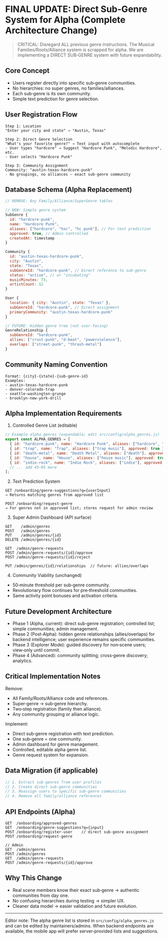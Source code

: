 # FINAL UPDATE: Direct Sub-Genre System for Alpha (Complete Architecture Change)

> CRITICAL: Disregard ALL previous genre instructions. The Musical Families/Roots/Alliance system is scrapped for alpha. We are implementing a DIRECT SUB‑GENRE system with future expandability.

## Core Concept
- Users register directly into specific sub‑genre communities.
- No hierarchies: no super genres, no families/alliances.
- Each sub‑genre is its own community.
- Simple text prediction for genre selection.

## User Registration Flow
```text
Step 1: Location
"Enter your city and state" → "Austin, Texas"

Step 2: Direct Genre Selection
"What's your favorite genre?" → Text input with autocomplete
- User types "hardcore" → Suggest "Hardcore Punk", "Melodic Hardcore", etc.
- User selects "Hardcore Punk"

Step 3: Community Assignment
Community: "austin-texas-hardcore-punk"
- No groupings, no alliances — exact sub‑genre community
```

## Database Schema (Alpha Replacement)
```js
// REMOVE: Any Family/Alliance/SuperGenre tables

// NEW: Simple genre system
SubGenre {
  id: "hardcore-punk",
  name: "Hardcore Punk",
  aliases: ["hardcore", "hxc", "hc punk"], // For text prediction
  approved: true, // Admin controlled
  createdAt: timestamp
}

Community {
  id: "austin-texas-hardcore-punk",
  city: "Austin",
  state: "Texas",
  subGenreId: "hardcore-punk", // Direct reference to sub‑genre
  status: "active", // or "incubating"
  musicMinutes: 73,
  artistCount: 12
}

User {
  location: { city: "Austin", state: "Texas" },
  subGenreId: "hardcore-punk", // Direct assignment
  primaryCommunity: "austin-texas-hardcore-punk"
}

// FUTURE: Hidden genre tree (not user‑facing)
GenreRelationship {
  subGenreId: "hardcore-punk",
  allies: ["crust-punk", "d-beat", "powerviolence"],
  overlaps: ["street-punk", "thrash-metal"]
}
```

## Community Naming Convention
```text
Format: {city}-{state}-{sub-genre-id}
Examples:
- austin-texas-hardcore-punk
- denver-colorado-trap
- seattle-washington-grunge
- brooklyn-new-york-drill
```

## Alpha Implementation Requirements

1) Controlled Genre List (editable)
```js
// Example alpha genres (expandable; edit src/config/alpha_genres.js)
export const ALPHA_GENRES = [
  { id: "hardcore-punk", name: "Hardcore Punk", aliases: ["hardcore", "hxc"], approved: true },
  { id: "trap", name: "Trap", aliases: ["trap music"], approved: true },
  { id: "death-metal", name: "Death Metal", aliases: ["death"], approved: true },
  { id: "house", name: "House", aliases: ["house music"], approved: true },
  { id: "indie-rock", name: "Indie Rock", aliases: ["indie"], approved: true },
  // ... add 45–95 more
];
```

2) Text Prediction System
```http
GET /onboarding/genre-suggestions?q={userInput}
→ Returns matching genres from approved list

POST /onboarding/request-genre
→ For genres not in approved list; stores request for admin review
```

3) Super Admin Dashboard (API surface)
```http
GET    /admin/genres
POST   /admin/genres
PUT    /admin/genres/{id}
DELETE /admin/genres/{id}

GET  /admin/genre-requests
POST /admin/genre-requests/{id}/approve
POST /admin/genre-requests/{id}/reject

PUT /admin/genres/{id}/relationships  // future: allies/overlaps
```

4) Community Viability (unchanged)
- 50‑minute threshold per sub‑genre community.
- Revolutionary flow continues for pre‑threshold communities.
- Same activity point bonuses and activation criteria.

## Future Development Architecture

- Phase 1 (Alpha, current): direct sub‑genre registration; controlled list; simple communities; admin management.
- Phase 2 (Post‑Alpha): hidden genre relationships (allies/overlaps) for backend intelligence; user experience remains specific communities.
- Phase 3 (Explorer Mode): guided discovery for non‑scene users; view‑only until commit.
- Phase 4 (Advanced): community splitting; cross‑genre discovery; analytics.

## Critical Implementation Notes

Remove:
- All Family/Roots/Alliance code and references.
- Super‑genre → sub‑genre hierarchy.
- Two‑step registration (family then alliance).
- Any community grouping or alliance logic.

Implement:
- Direct sub‑genre registration with text prediction.
- One sub‑genre = one community.
- Admin dashboard for genre management.
- Controlled, editable alpha genre list.
- Genre request system for expansion.

## Data Migration (if applicable)
```js
// 1. Extract sub-genres from user profiles
// 2. Create direct sub-genre communities
// 3. Reassign users to specific sub-genre communities
// 4. Remove all family/alliance references
```

## API Endpoints (Alpha)
```http
GET  /onboarding/approved-genres
GET  /onboarding/genre-suggestions?q={input}
POST /onboarding/register-user    // direct sub-genre assignment
POST /onboarding/request-genre

// Admin
GET  /admin/genres
POST /admin/genres
GET  /admin/genre-requests
POST /admin/genre-requests/{id}/approve
```

## Why This Change
- Real scene members know their exact sub‑genre → authentic communities from day one.
- No confusing hierarchies during testing → simpler UX.
- Cleaner data model → easier validation and future evolution.

---

Editor note: The alpha genre list is stored in `src/config/alpha_genres.js` and can be edited by maintainers/admins. When backend endpoints are available, the mobile app will prefer server‑provided lists and suggestions.

